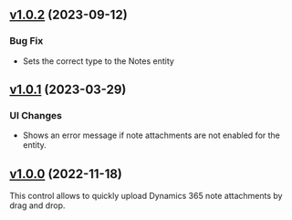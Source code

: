 ## [v1.0.2](https://github.com/BeverCRM/PCF-DragAndDropArea/releases/tag/v1.0.2) (2023-09-12)

### Bug Fix
* Sets the correct type to the Notes entity

## [v1.0.1](https://github.com/BeverCRM/PCF-DragAndDropArea/releases/tag/v1.0.1) (2023-03-29)

### UI Changes
* Shows an error message if note attachments are not enabled for the entity.

## [v1.0.0](https://github.com/BeverCRM/PCF-DragAndDropArea/releases/tag/v1.0.0) (2022-11-18)

This control allows to quickly upload Dynamics 365 note attachments by drag and drop.
